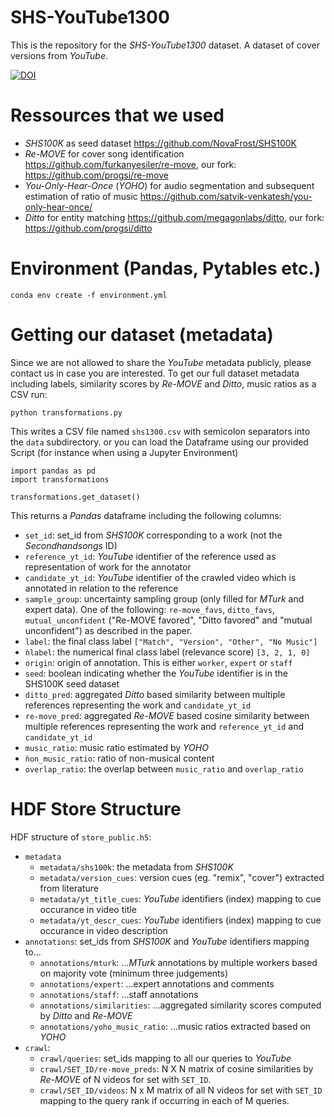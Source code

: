 # SHS-YouTube1300
This is the repository for the *SHS-YouTube1300* dataset. A dataset of cover versions from *YouTube*.

[![DOI](https://zenodo.org/badge/601052917.svg)](https://zenodo.org/badge/latestdoi/601052917)

# Ressources that we used
- *SHS100K* as seed dataset https://github.com/NovaFrost/SHS100K
- *Re-MOVE* for cover song identification https://github.com/furkanyesiler/re-move, our fork: https://github.com/progsi/re-move  
- *You-Only-Hear-Once* (*YOHO*) for audio segmentation and subsequent estimation of ratio of music https://github.com/satvik-venkatesh/you-only-hear-once/
- *Ditto* for entity matching https://github.com/megagonlabs/ditto, our fork: https://github.com/progsi/ditto

# Environment (Pandas, Pytables etc.)

```
conda env create -f environment.yml
```

# Getting our dataset (metadata)
Since we are not allowed to share the *YouTube* metadata publicly, please contact us in case you are interested. 
To get our full dataset metadata including labels, similarity scores by *Re-MOVE* and *Ditto*, music ratios as a CSV run:

```
python transformations.py
```
This writes a CSV file named `shs1300.csv` with semicolon separators into the `data` subdirectory.
or you can load the Dataframe using our provided Script (for instance when using a Jupyter Environment)

```
import pandas as pd
import transformations

transformations.get_dataset()
```

This returns a *Pandas* dataframe including the following columns:
- `set_id`: set_id from *SHS100K* corresponding to a work (not the *Secondhandsongs* ID)
- `reference_yt_id`: *YouTube* identifier of the reference used as representation of work for the annotator
- `candidate_yt_id`: *YouTube* identifier of the crawled video which is annotated in relation to the reference
- `sample_group`: uncertainty sampling group (only filled for *MTurk* and expert data). One of the following: `re-move_favs`, `ditto_favs`, `mutual_unconfident` ("Re-MOVE favored", "Ditto favored" and "mutual unconfident") as described in the paper.
- `label`: the final class label `["Match", "Version", "Other", "No Music"]`
- `ǹlabel`: the numerical final class label (relevance score) `[3, 2, 1, 0]`
- `origin`: origin of annotation. This is either `worker`, `expert` or `staff`
- `seed`: boolean indicating whether the *YouTube* identifier is in the SHS100K seed dataset
- `ditto_pred`: aggregated *Ditto* based similarity between multiple references representing the work and `candidate_yt_id`
- `re-move_pred`: aggregated *Re-MOVE* based cosine similarity between multiple references representing the work and `reference_yt_id` and `candidate_yt_id`
- `music_ratio`: music ratio estimated by *YOHO*
- `ǹon_music_ratio`: ratio of non-musical content
- `overlap_ratio`: the overlap between `music_ratio` and `overlap_ratio` 

# HDF Store Structure
HDF structure of `store_public.h5`:
- `metadata`
  - `metadata/shs100k`: the metadata from *SHS100K*
  - `metadata/version_cues`: version cues (eg. "remix", "cover") extracted from literature
  - `metadata/yt_title_cues`: *YouTube* identifiers (index) mapping to cue occurance in video title
  - `metadata/yt_descr_cues`: *YouTube* identifiers (index) mapping to cue occurance in video description
- `annotations`: set_ids from *SHS100K* and *YouTube* identifiers mapping to...
  - `annotations/mturk`:  ...*MTurk* annotations by multiple workers based on majority vote (minimum three judgements)
  - `annotations/expert`: ...expert annotations and comments
  - `annotations/staff`: ...staff annotations
  - `annotations/similarities`: ...aggregated similarity scores computed by *Ditto* and *Re-MOVE*
  - `annotations/yoho_music_ratio`: ...music ratios extracted based on *YOHO*
- `crawl`: 
  - `crawl/queries`: set_ids mapping to all our queries to *YouTube*
  - `crawl/SET_ID/re-move_preds`: N X N matrix of cosine similarities by *Re-MOVE* of N videos for set with `SET_ID`.
  - `crawl/SET_ID/videos`: N x M matrix of all N videos for set with `SET_ID` mapping to the query rank if occurring in each of M queries.
